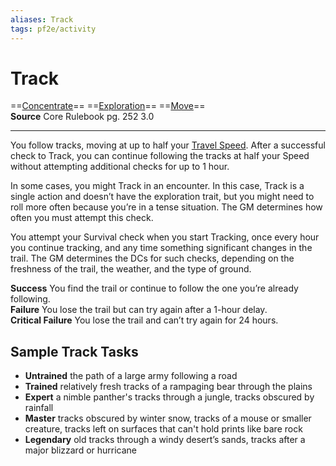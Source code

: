 ```yaml
---
aliases: Track 
tags: pf2e/activity
---
```


# Track

==[Concentrate](../Traits/Concentrate.md)== ==[Exploration](../Traits/Exploration.md)== ==[Move](../Traits/Move.md)==  
__Source__ Core Rulebook pg. 252 3.0

---

You follow tracks, moving at up to half your [Travel Speed](../Rules/Travel%20Speed.md). After a successful check to Track, you can continue following the tracks at half your Speed without attempting additional checks for up to 1 hour.

In some cases, you might Track in an encounter. In this case, Track is a single action and doesn’t have the exploration trait, but you might need to roll more often because you’re in a tense situation. The GM determines how often you must attempt this check.

You attempt your Survival check when you start Tracking, once every hour you continue tracking, and any time something significant changes in the trail. The GM determines the DCs for such checks, depending on the freshness of the trail, the weather, and the type of ground.

**Success** You find the trail or continue to follow the one you’re already following.  
**Failure** You lose the trail but can try again after a 1-hour delay.  
**Critical Failure** You lose the trail and can’t try again for 24 hours.

## Sample Track Tasks

- **Untrained** the path of a large army following a road
- **Trained** relatively fresh tracks of a rampaging bear through the plains
- **Expert** a nimble panther's tracks through a jungle, tracks obscured by rainfall
- **Master** tracks obscured by winter snow, tracks of a mouse or smaller creature, tracks left on surfaces that can't hold prints like bare rock
- **Legendary** old tracks through a windy desert’s sands, tracks after a major blizzard or hurricane
